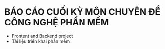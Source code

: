 # BÁO CÁO CUỐI KỲ MÔN CHUYÊN ĐỀ CÔNG NGHỆ PHẦN MỀM
+ Frontent and Backend project
+ Tài liệu triển khai phần mềm 
